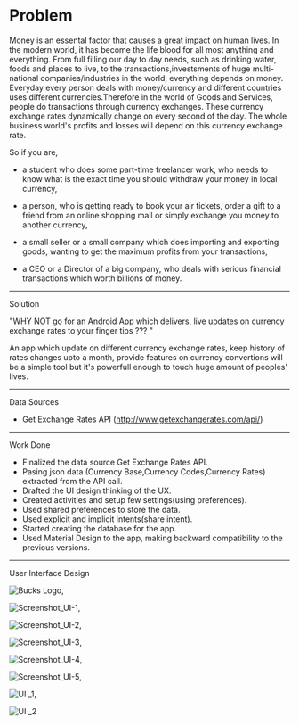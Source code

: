 <h1>Problem</h1>

Money is an essental factor that causes a great impact on human lives. In the modern world, it has become the life blood
for all most anything and everything. From full filling our day to day needs, such as drinking water, foods and places to live,
to the transactions,investsments of huge multi-national companies/industries in the world, everything depends on money.
Everyday every person deals with money/currency and different countries uses different currencies.Therefore in the world
of Goods and Services, people do transactions through currency exchanges. These currency exchange rates dynamically change
on every second of the day. The whole business world's profits and losses will depend on this currency exchange rate.

So if you are,

 * a student who does some part-time freelancer work, who needs to know what is the exact time you should withdraw your money in local    currency,

 * a person, who is getting ready to book your air tickets, order a gift to a friend from an online shopping mall or simply exchange    you money to another currency,

 * a small seller or a small company which does importing and exporting goods, wanting to get the maximum profits from your   transactions,

 * a CEO or a Director of a big company, who deals with serious financial transactions which worth billions of money.

  
**************************************************************************************************************************************

Solution
 
"WHY NOT go for an Android App which delivers, live updates on currency exchange rates to your finger tips ??? "
 
 An app which update on different currency exchange rates, keep history of rates changes upto a month,
 provide features on currency convertions will be a simple tool but it's powerfull enough to touch huge amount of 
 peoples' lives.


**************************************************************************************************************************************

Data Sources

- Get Exchange Rates API (http://www.getexchangerates.com/api/)


**************************************************************************************************************************************

Work Done

- Finalized the data source Get Exchange Rates API.
- Pasing json data (Currency Base,Currency Codes,Currency Rates) extracted from the API call.
- Drafted the UI design thinking of the UX.
- Created activities and setup few settings(using preferences).
- Used shared preferences to store the data.
- Used explicit and implicit intents(share intent).
- Started creating the database for the app.
- Used Material Design to the app, making backward compatibility to the previous versions.


**************************************************************************************************************************************

User Interface Design

![Bucks Logo]("https://github.com/AndroidJamSriLanka/Bucks/blob/master/Bucks%20UI/Bucks%20Logo.jpg" "Bucks Logo"),

![Screenshot_UI-1]("https://github.com/AndroidJamSriLanka/Bucks/blob/master/Bucks%20UI/Screenshot_UI-1.png" "Navigation Drawer"),

![Screenshot_UI-2]("https://github.com/AndroidJamSriLanka/Bucks/blob/master/Bucks%20UI/Screenshot_UI-2.png" "Latest Rates"),

![Screenshot_UI-3]("https://github.com/AndroidJamSriLanka/Bucks/blob/master/Bucks%20UI/Screenshot_UI-3.png" "Base Currency Setting"),

![Screenshot_UI-4]("https://github.com/AndroidJamSriLanka/Bucks/blob/master/Bucks%20UI/Screenshot_UI-4.png" "Rates Decimal Points Setting"),

![Screenshot_UI-5]("https://github.com/AndroidJamSriLanka/Bucks/blob/master/Bucks%20UI/Screenshot_UI-5.png" "Sharing live currency rates to your friends"),

![UI _1]("https://github.com/AndroidJamSriLanka/Bucks/blob/master/Bucks%20UI/UI%20_1.jpg" "Initial UI Plan 1"),

![UI _2]("https://github.com/AndroidJamSriLanka/Bucks/blob/master/Bucks%20UI/UI_2.jpg" "Initial UI Plan 2")







  




